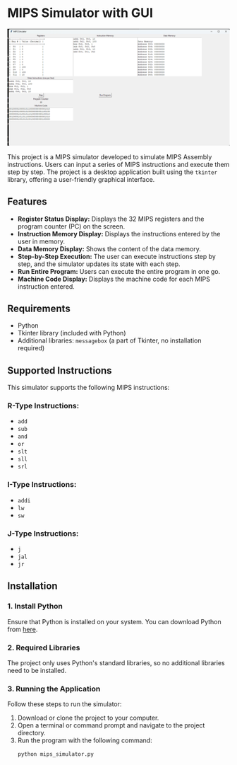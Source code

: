 
# MIPS Simulator with GUI
![Ekran Görüntüsü](corg_proje/images/img.png)

This project is a MIPS simulator developed to simulate MIPS Assembly instructions. Users can input a series of MIPS instructions and execute them step by step. The project is a desktop application built using the `tkinter` library, offering a user-friendly graphical interface.

## Features

- **Register Status Display:** Displays the 32 MIPS registers and the program counter (PC) on the screen.
- **Instruction Memory Display:** Displays the instructions entered by the user in memory.
- **Data Memory Display:** Shows the content of the data memory.
- **Step-by-Step Execution:** The user can execute instructions step by step, and the simulator updates its state with each step.
- **Run Entire Program:** Users can execute the entire program in one go.
- **Machine Code Display:** Displays the machine code for each MIPS instruction entered.

## Requirements

- Python 
- Tkinter library (included with Python)
- Additional libraries: `messagebox` (a part of Tkinter, no installation required)

## Supported Instructions

This simulator supports the following MIPS instructions:

### R-Type Instructions:
- `add`
- `sub`
- `and`
- `or`
- `slt`
- `sll`
- `srl`


### I-Type Instructions:
- `addi`
- `lw`
- `sw`

### J-Type Instructions:
- `j`
- `jal`
- `jr`

## Installation

### 1. Install Python
Ensure that Python is installed on your system. You can download Python from [here](https://www.python.org/downloads/).

### 2. Required Libraries
The project only uses Python's standard libraries, so no additional libraries need to be installed.

### 3. Running the Application
Follow these steps to run the simulator:

1. Download or clone the project to your computer.
2. Open a terminal or command prompt and navigate to the project directory.
3. Run the program with the following command:
   ```bash
   python mips_simulator.py
   ```


